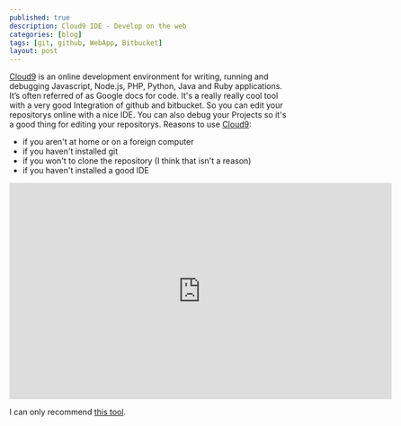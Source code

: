 ```yaml
---
published: true
description: Cloud9 IDE - Develop on the web
categories: [blog]
tags: [git, github, WebApp, Bitbucket]
layout: post
---
```


[Cloud9](https://c9.io/) is an online development environment for writing, running and debugging Javascript, Node.js, PHP, Python, Java and Ruby applications. It’s often referred of as Google docs for code.
It's a really really cool tool with a very good Integration of github and bitbucket. So you can edit your repositorys online with a nice IDE. You can also debug your Projects so it's a good thing for editing your repositorys. 
Reasons to use [Cloud9](https://c9.io/):

* if you aren't at home or on a foreign computer
* if you haven't installed git
* if you won't to clone the repository (I think that isn't a reason)
* if you haven't installed a good IDE

<iframe style="height:385px;width:680PX;"  id="ytplayer" type="text/html" src="http://www.youtube.com/embed/bUfrKO0YueM?autoplay=1&amp;rel=0&amp;showinfo=0" frameborder="0"></iframe>

I can only recommend [this tool](https://c9.io/). 
